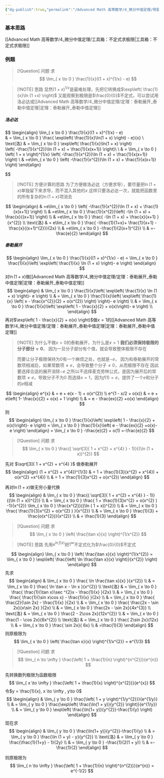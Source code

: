```yaml
---
{"dg-publish":true,"permalink":"/Advanced Math 高等数学/4_微分中值定理/例题：求极限：泰勒与洛必达/","tags":["例题","微积分"]}
---
```


### 基本思路

[[Advanced Math 高等数学/4_微分中值定理/工具箱：不定式求极限\|工具箱：不定式求极限]]
### 例题

> [!Question] 问题
> 求
> $$
> \lim_{ x \to 0 } \frac{1}{x}((1 + x)^{1/x} - e)
> $$


> [!NOTE] 思路
> 显然$(1 + x)^{1/x}$是最难处理，先把它转换成$\exp\left( \frac{1}{x}\ln (1 +x) \right)$
> 又能观察到极限是$\frac{0}{0}$不定式，可以尝试用洛必达或[[Advanced Math 高等数学/4_微分中值定理/定理：泰勒展开_泰勒中值定理\|定理：泰勒展开_泰勒中值定理]]

##### 洛必达

$$
\begin{align}
\lim_{ x \to 0 } \frac{1}{x}((1 + x)^{1/x} - e)  
 & = \lim_{ x \to 0 } \frac{ \exp\left( \frac{1}{x}\ln(1 + x)  \right) - e}{x} \\
\text{洛} & = \lim_{ x \to 0 }  \exp\left( \frac{1}{x}\ln(1 + x)  \right)  
\left( -\frac{1}{x^{2}}\ln (1 + x) + \frac{1}{x(x+1)} \right)\\ \\
& = \lim_{ x \to 0 }  \left( 1 + x \right)^{1/x} \left( -\frac{1}{x^{2}}\ln (1 + x) + \frac{1}{x(x+1)} \right) \\
 & =e\lim_{ x \to 0 } \left( -\frac{1}{x^{2}}\ln (1 + x) + \frac{1}{x(x+1)} \right)
\end{align}

$$


> [!NOTE] 方便计算的思路
> 为了方便做洛必达（方便求导），要尽量把$\ln (1+ x)$单独留下来求导，而不混入其他的$x$
> 这样只要洛必达一次，就能把函数里的所有复杂的$\ln(1+x)$项消去

$$
\begin{align}
 & =e\lim_{ x \to 0 } \left( -\frac{1}{x^{2}}\ln (1 + x) + \frac{1}{x(x+1)} \right) \\
  & =e\lim_{ x \to 0 } \frac{1}{x^{2}}\left( -\ln (1 + x) + \frac{x}{(x+1)} \right) \\
  & =e\lim_{ x \to 0 } \frac{ -\ln (1 + x) + \frac{x}{x+1} }{x^{2}} \\
 \text{洛} & = e\lim_{ x \to 0 } \frac{ -\frac{1}{1+x}+ \frac{1}{x+1} -\frac{x}{(x+1)^{2}}}{2x} \\
 & =e\lim_{ x \to 0 } -\frac{1}{2(x+1)^{2}} \\
 & =-\frac{e}{2}
\end{align}
$$


##### 泰勒展开
$$
\begin{align}
\lim_{ x \to 0 } \frac{1}{x}((1 + x)^{1/x} - e) = \lim_{ x \to 0 } \frac{1}{x}\left( \exp\left( \frac{1}{x} \ln (1 + x) \right)- e \right)
\end{align}
$$
对$\ln(1 + x)$做[[Advanced Math 高等数学/4_微分中值定理/定理：泰勒展开_泰勒中值定理\|定理：泰勒展开_泰勒中值定理]]
$$
\begin{align}
 & \lim_{ x \to 0 } \frac{1}{x}\left( \exp\left( \frac{1}{x} \ln (1 + x) \right)- e \right) \\
 & = \lim_{ x \to 0 } \frac{1}{x}\left( \exp\left( \frac{1}{x} \left( x - \frac{x^{2}}{2} + o(x^{2}) \right) \right)- e \right) \\
 & = \lim_{ x \to 0 } \frac{1}{x}\left( \exp\left( 1 - \frac{x}{2} + o(x)\right)- e \right) \\
\end{align}
$$
再对$\exp\left( 1 - \frac{x}{2}  + o(x) \right)$做$x = 1$的[[Advanced Math 高等数学/4_微分中值定理/定理：泰勒展开_泰勒中值定理\|定理：泰勒展开_泰勒中值定理]]

> [!NOTE] 为什么不做$x=0$的泰勒展开，为什么是$x= 1$
> **我们必须保持极限的分子部分$=0$**，
> 因为一旦分子部分有个值，就会导致整体极限不存在
> 
> 而要让分子极限保持为$0$有一个麻烦之处，也就是$-e$，
> 因为和泰勒展开的常数项相减后，如果常数项$\ne e$，会导致整个分子$\ne 0$，从而极限不存在
> 因此要选择合适的展开消除$-e$
> 之所以不选择麦克劳林公式，是因为展开后的常数项$\ne e$，导致分子不为$0$
> 而选择$x=1$，因为$f(1) = e$，提供了一个$e$和分子的$e$相减

$$
\begin{align}
e^{x}  & = e + e(x - 1) + o(x^{2}) \\
e^{1 - x/2 + o(x)}  & = e + e\left( 1- \frac{x}{2} + o(x) + 1 \right) \\
 & = e - \frac{ex}{2}  +o(x)
\end{align}
$$
则
$$
\begin{align}
\lim_{ x \to 0 } \frac{1}{x}\left( \exp\left( 1 - \frac{x}{2} + o(x)\right)- e \right) 
 = \lim_{ x \to 0 } \frac{1}{x}\left( e  - \frac{ex}{2}  +o(x)- e \right) 
\end{align}
= \lim_{ x \to 0 } -\frac{e}{2} + o(1)
=-\frac{e}{2}
$$


> [!Question] 问题
> 求
> $$
> \lim_{ x \to 0 } \frac{( \sqrt[3]{ 1 + x^{2} + x^{4} } - 1)}{(\ln (1 + x))^{2}}
> $$

先对
$\sqrt[3]{ 1 + x^{2} + x^{4} }$
做泰勒展开
$$
\begin{align}
 (1 + x^{2} + x^{4})^{1/3}  & = 1 + \frac{1}{3}(x^{2} + x^{4}) + o(x^{2}  +x^{4}) \\
 & = 1 + \frac{1}{3}x^{2}   + o(x^{2})
\end{align}
$$

再对$\ln ( 1+x)$做无穷小量代换
$$
\begin{align}
 & \lim_{ x \to 0 } \frac{( \sqrt[3]{ 1 + x^{2} + x^{4} } - 1)}{(\ln (1 + x))^{2}} \\
 & = \lim_{ x \to 0 }  \frac{ 1 + \frac{1}{3}x^{2} + o(x^{2} ) -1}{x^{2}} \lim_{ x \to 0 } \frac{x^{2}}{(\ln ( 1 + x))^{2}} \\
 & = \lim_{ x \to 0 }  \frac{ \frac{1}{3}x^{2} + o(x^{2} ) }{x^{2}} \\
 & = \lim_{ x \to 0 }  \frac{1}{3} + \frac{o(x^{2})}{x^{2}} \\
 & = \frac{1}{3}
\end{align}
$$

> [!Question] 问题
> 求
> $$
> \lim_{ x \to 0 } \left( \frac{\tan x}{x} \right)^{1/x^{2}}
> $$


> [!NOTE] 思路
> 先用$e^{\ln f(x)}$把$1^{\infty}$不定式化为$\frac{0}{0}$不定式

$$
\begin{align}
\lim_{ x \to 0 } \left( \frac{\tan x}{x} \right)^{1/x^{2}} =  \lim_{ x \to 0 } \exp\left( \frac{\left( \ln \frac{\tan x}{x} \right)}{x^{2}} \right)
\end{align}
$$
先求
$$
\begin{align}
 & \lim_{ x \to 0 } \frac{ \ln \frac{\tan x}{x} }{x^{2}} \\
& = \lim_{ x \to 0 } \frac{ \ln \tan x - \ln x }{x^{2}}  \\
 \text{洛} & = \lim_{ x \to 0 } \frac{ \frac{1}{\tan x}\sec ^{2}x - \frac{1}{x} }{2x}  \\
& = \lim_{ x \to 0 } \frac{ \frac{1}{\sin x\cos x} - \frac{1}{x} }{2x}  \\
& = \lim_{ x \to 0 } \frac{ \frac{2}{\sin 2x} - \frac{1}{x} }{2x}  \\
& = \lim_{ x \to 0 } \frac{ \frac{2x - \sin 2x}{x\sin 2x} }{2x}  \\
& = \lim_{ x \to 0 } \frac{2x - \sin 2x}{4x^{3}}  \\
\text{洛} & = \lim_{ x \to 0 } \frac{2 - 2\cos 2x}{12x^{2}}  \\
 & = \lim_{ x \to 0 } \frac{1 - \cos 2x}{6x^{2}}  \\
\text{洛} & = \lim_{ x \to 0 } \frac{ 2\sin 2x}{12x}  \\
& = \lim_{ x \to 0 } \frac{ \sin 2x}{ 6x}  \\
 & =\frac{1}{3}
\end{align}
$$
则原极限为
$$
\lim_{ x \to 0 } \left( \frac{\tan x}{x} \right)^{1/x^{2}}
 = e^{1/3}
$$
> [!Question] 问题
> 求
> $$
> \lim_{ n \to \infty } \frac{\left( 1 + \frac{1}{n} \right)^{n^{2}}}{e^{n}}
> $$

先转换数列极限为函数极限
$$
\lim_{ x \to \infty } \frac{\left( 1 + \frac{1}{x} \right)^{x^{2}}}{e^{x}}
$$
令$y = \frac{1}{x}, x \to \infty , y\to 0$
$$
\begin{align}
 & \lim_{ y \to 0 } \frac{\left( 1 + y \right)^{1/y^{2}}}{e^{1/y}} \\
 & = \lim_{ y \to 0 } \frac{\exp\left( \frac{\ln(1 + y)}{y^{2}} \right)}{e^{1/y}} \\
 & =  \lim_{ y \to 0 } \exp\left( \frac{\ln(1+ y)}{y^{2}}-\frac{1}{y} \right)
\end{align}
$$
现在求
$$
\begin{align}
 & \lim_{ y \to 0 } \frac{\ln(1+ y)}{y^{2}}-\frac{1}{y} \\
 & = \lim_{ y \to 0 } \frac{\ln (1 + y) - y}{y^{2}} \\
\text{洛} & = \lim_{ y \to 0 } \frac{\frac{1}{1+y} - 1}{2y} \\
 & = \lim_{ y \to 0  } -\frac{1}{2(1 + y)} \\
 & =-\frac{1}{2}
\end{align}
$$

则原极限为
$$
\lim_{ n \to \infty } \frac{\left( 1 + \frac{1}{n} \right)^{n^{2}}}{e^{n}} = e^{-1/2}
$$

